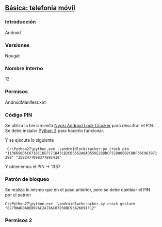## [Básica: telefonía móvil](https://github.com/AlbertoCanoD/SolAtenea/blob/354a56c1f15af37bc3016a54ad67fe21cdcc7ff9/BASICA_TELEFONIA_MOVIL.md)

### Introducción

Android

### Versiones

Nougat

### Nombre Interno

12

### Permisos

AndroidManifest.xml

### Código PIN

Se utiliza la herramienta [Nyuki Android Lock Cracker](https://github.com/georgenicolaou/androidlockcracker) para descifrar el PIN. Se debe instalar [Python 2](https://www.python.org/download/releases/2.7/) para hacerlo funcionar.

Y se ejecuta lo siguiente

` C:\Python27\python.exe .\androidlockcracker.py crack pin "1136656D5C6718C1DEFC71B431B2CB5652A8AD550E20BDCF52B00002C8DF35C963B71298" "3582477098377895419"`

Y obtenemos el PIN -> 1337

### Patrón de bloqueo

Se realiza lo mismo que en el paso anterior, pero se debe cambiar el PIN por el patron

`C:\Python27\python.exe .\androidlockcracker.py crack gesture "82790AD0ADEB07AC2A78AC07038BC93A26691F12"`

### Permisos 2



